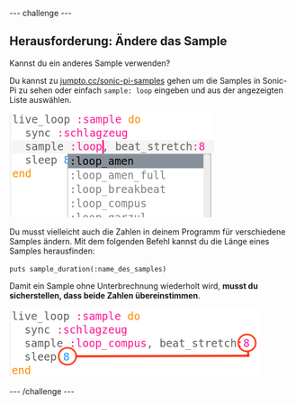 --- challenge ---

## Herausforderung: Ändere das Sample

Kannst du ein anderes Sample verwenden?

Du kannst zu [jumpto.cc/sonic-pi-samples](http://jumpto.cc/sonic-pi-samples) gehen um die Samples in Sonic-Pi zu sehen oder einfach `sample: loop` eingeben und aus der angezeigten Liste auswählen.

![Screenshot](images/dj-sample-choose.png)

Du musst vielleicht auch die Zahlen in deinem Programm für verschiedene Samples ändern. Mit dem folgenden Befehl kannst du die Länge eines Samples herausfinden:

`puts sample_duration(:name_des_samples)`

Damit ein Sample ohne Unterbrechnung wiederholt wird, **musst du sicherstellen, dass beide Zahlen übereinstimmen**.

![Screenshot](images/dj-sample-numbers.png)

--- /challenge ---